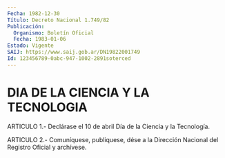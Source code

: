 ```yaml
---
Fecha: 1982-12-30
Título: Decreto Nacional 1.749/82
Publicación:
  Organismo: Boletín Oficial
  Fecha: 1983-01-06
Estado: Vigente
SAIJ: https://www.saij.gob.ar/DN19822001749
Id: 123456789-0abc-947-1002-2891soterced
---
```

# DIA DE LA CIENCIA Y LA TECNOLOGIA

<a id="1"></a>
ARTICULO  1.-  Declárase el 10 de abril Día de la Ciencia y la Tecnología.

<a id="2"></a>
ARTICULO  2.-  Comuníquese,  publiquese,  dése  a la Dirección Nacional del Registro Oficial y archívese.